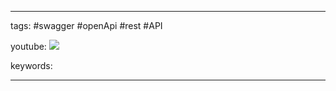 ____

tags: #swagger #openApi #rest #API 

youtube: 
![](https://www.youtube.com/watch?v=hPzorok-gI4)

keywords:

_____


